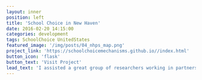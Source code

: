 ```yaml
---
layout: inner
position: left
title: 'School Choice in New Haven'
date: 2016-02-20 14:15:00
categories: development
tags: SchoolChoice UnitedStates
featured_image: '/img/posts/04_nhps_map.png'
project_link: 'https://schoolchoicemechanisms.github.io//index.html'
button_icon: 'flask'
button_text: 'Visit Project'
lead_text: 'I assisted a great group of researchers working in partnership with New Haven Public Schools to make school choice more efficient and transparent'
---
```

